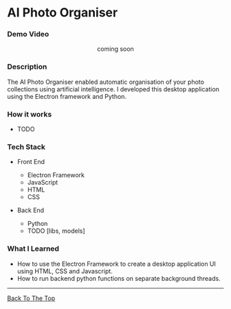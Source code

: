 # AI Photo Organiser


### Demo Video
<p align="center">
coming soon
</p>


### Description
The AI Photo Organiser enabled automatic organisation of your photo collections using artificial intelligence. I developed this desktop application using the Electron framework and Python.

### How it works
- TODO

### Tech Stack

- Front End
  - Electron Framework
  - JavaScript
  - HTML
  - CSS
  

- Back End
  - Python
  - TODO [libs, models]
    
### What I Learned
- How to use the Electron Framework to create a desktop application UI using HTML, CSS and Javascript.
- How to run backend python functions on separate background threads.


---

[Back To The Top](#ai-photo-organiser)